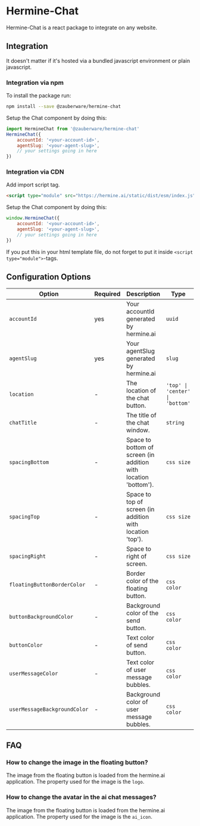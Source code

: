 # Hermine-Chat

Hermine-Chat is a react package to integrate on any website.

## Integration

It doesn't matter if it's hosted via a bundled javascript environment or plain javascript.

### Integration via npm

To install the package run:

```bash
npm install --save @zauberware/hermine-chat
```

Setup the Chat component by doing this:

```javascript
import HermineChat from '@zauberware/hermine-chat'
HermineChat({
    accountId: '<your-account-id>',
    agentSlug: '<your-agent-slug>',
    // your settings going in here
})
```

### Integration via CDN

Add import script tag.

```html
<script type="module" src="https://hermine.ai/static/dist/esm/index.js" crossorigin="anonymous"></script>
```

Setup the Chat component by doing this:

```javascript
window.HermineChat({
    accountId: '<your-account-id>',
    agentSlug: '<your-agent-slug>',
    // your settings going in here
})
```

If you put this in your html template file, do not forget to put it inside `<script type="module">`-tags.


## Configuration Options

| Option | Required | Description | Type | Example |
|--------|----------|-------------|------|---------|
| `accountId` | yes | Your accountId generated by hermine.ai | `uuid` | `11111111-2222-3333-4444-555555555555` |
| `agentSlug` | yes | Your agentSlug generated by hermine.ai | `slug` | `hermine-gpt` |
| `location`  | - | The location of the chat button. | `'top' \| 'center' \| 'bottom'` | `hermine-gpt` |
| `chatTitle`  | - | The title of the chat window. | `string` | `Hermine-Chat` |
| `spacingBottom`  | - | Space to bottom of screen (in addition with location 'bottom'). | `css size` | `10px \| 10% \| 10vh` |
| `spacingTop`  | - | Space to top of screen (in addition with location 'top'). | `css size` | `10px \| 10% \| 10vh` |
| `spacingRight`  | - | Space to right of screen. | `css size` | `10px \| 10% \| 10vh` |
| `floatingButtonBorderColor`  | - | Border color of the floating button. | `css color` | `rgb(15, 15, 15) \| 'red' \| #e20` |
| `buttonBackgroundColor`  | - | Background color of the send button. | `css color` | `rgb(15, 15, 15) \| 'red' \| #e20` |
| `buttonColor`  | - | Text color of send button. | `css color` | `rgb(15, 15, 15) \| 'red' \| #e20` |
| `userMessageColor`  | - | Text color of user message bubbles. | `css color` | `rgb(15, 15, 15) \| 'red' \| #e20` |
| `userMessageBackgroundColor`  | - | Background color of user message bubbles. | `css color` | `rgb(15, 15, 15) \| 'red' \| #e20` |

## FAQ

### How to change the image in the floating button?

The image from the floating button is loaded from the hermine.ai application. The property used for the image is the `logo`.

### How to change the avatar in the ai chat messages?

The image from the floating button is loaded from the hermine.ai application. The property used for the image is the `ai_icon`.
